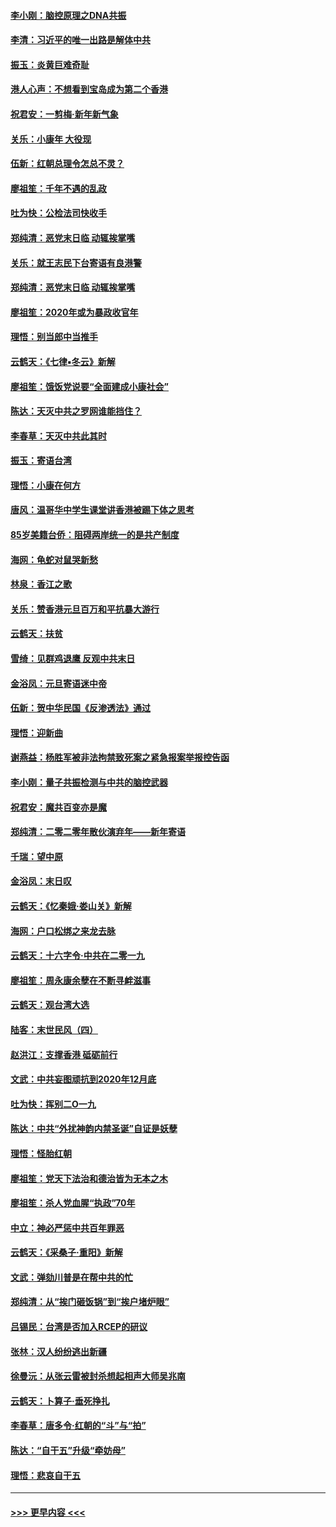 #### [李小刚：脑控原理之DNA共振](../pages/nsc993/n11780962.md?t=01101311) 
#### [李清：习近平的唯一出路是解体中共](../pages/nsc993/n11780866.md?t=01101311) 
#### [振玉：炎黄巨难奇耻](../pages/nsc993/n11779632.md?t=01101311) 
#### [港人心声：不想看到宝岛成为第二个香港](../pages/nsc993/n11778817.md?t=01101311) 
#### [祝君安：一剪梅‧新年新气象](../pages/nsc993/n11776340.md?t=01101311) 
#### [关乐：小康年 大役现](../pages/nsc993/n11774213.md?t=01101311) 
#### [伍新：红朝总理令怎总不灵？](../pages/nsc993/n11770813.md?t=01101311) 
#### [廖祖笙：千年不遇的乱政](../pages/nsc993/n11770373.md?t=01101311) 
#### [吐为快：公检法司快收手](../pages/nsc993/n11770359.md?t=01101311) 
#### [郑纯清：恶党末日临 动辄挨掌嘴](../pages/nsc993/n11769912.md?t=01101311) 
#### [关乐：就王志民下台寄语有良港警](../pages/nsc993/n11769903.md?t=01101311) 
#### [郑纯清：恶党末日临 动辄挨掌嘴](../pages/nsc993/n11769356.md?t=01101311) 
#### [廖祖笙：2020年或为暴政收官年](../pages/nsc993/n11768216.md?t=01101311) 
#### [理悟：别当郎中当推手](../pages/nsc993/n11768243.md?t=01101311) 
#### [云鹤天：《七律▪冬云》新解](../pages/nsc993/n11768204.md?t=01101311) 
#### [廖祖笙：饿饭党说要“全面建成小康社会”](../pages/nsc993/n11767482.md?t=01101311) 
#### [陈达：天灭中共之罗网谁能挡住？](../pages/nsc993/n11767465.md?t=01101311) 
#### [李春草：天灭中共此其时](../pages/nsc993/n11767452.md?t=01101311) 
#### [振玉：寄语台湾](../pages/nsc993/n11767432.md?t=01101311) 
#### [理悟：小康在何方](../pages/nsc993/n11767394.md?t=01101311) 
#### [唐风：温哥华中学生课堂讲香港被踢下体之思考](../pages/nsc993/n11766848.md?t=01101311) 
#### [85岁美籍台侨：阻碍两岸统一的是共产制度](../pages/nsc993/n11765043.md?t=01101311) 
#### [海网：龟蛇对鼠哭新愁](../pages/nsc993/n11764895.md?t=01101311) 
#### [林泉：香江之歌](../pages/nsc993/n11764415.md?t=01101311) 
#### [关乐：赞香港元旦百万和平抗暴大游行](../pages/nsc993/n11764382.md?t=01101311) 
#### [云鹤天：扶贫](../pages/nsc993/n11764245.md?t=01101311) 
#### [雪绮：见群鸡退鹰  反观中共末日](../pages/nsc993/n11762112.md?t=01101311) 
#### [金浴凤：元旦寄语迷中帝](../pages/nsc993/n11761788.md?t=01101311) 
#### [伍新：贺中华民国《反渗透法》通过](../pages/nsc993/n11761994.md?t=01101311) 
#### [理悟：迎新曲](../pages/nsc993/n11761152.md?t=01101311) 
#### [谢燕益：杨胜军被非法拘禁致死案之紧急报案举报控告函](../pages/nsc993/n11756134.md?t=01101311) 
#### [李小刚：量子共振检测与中共的脑控武器](../pages/nsc993/n11754518.md?t=01101311) 
#### [祝君安：魔共百变亦是魔](../pages/nsc993/n11754469.md?t=01101311) 
#### [郑纯清：二零二零年散伙演弃年——新年寄语](../pages/nsc993/n11754195.md?t=01101311) 
#### [千瑞：望中原](../pages/nsc993/n11754159.md?t=01101311) 
#### [金浴凤：末日叹](../pages/nsc993/n11752359.md?t=01101311) 
#### [云鹤天：《忆秦娥‧娄山关》新解](../pages/nsc993/n11752348.md?t=01101311) 
#### [海网：户口松绑之来龙去脉](../pages/nsc993/n11752328.md?t=01101311) 
#### [云鹤天：十六字令‧中共在二零一九](../pages/nsc993/n11752305.md?t=01101311) 
#### [廖祖笙：周永康余孽在不断寻衅滋事](../pages/nsc993/n11751013.md?t=01101311) 
#### [云鹤天：观台湾大选](../pages/nsc993/n11751007.md?t=01101311) 
#### [陆客：末世民风（四）](../pages/nsc993/n11749203.md?t=01101311) 
#### [赵洪江：支撑香港 砥砺前行](../pages/nsc993/n11748482.md?t=01101311) 
#### [文武：中共妄图顽抗到2020年12月底](../pages/nsc993/n11748446.md?t=01101311) 
#### [吐为快：挥别二O一九](../pages/nsc993/n11748411.md?t=01101311) 
#### [陈达：中共“外扰神韵内禁圣诞”自证是妖孽](../pages/nsc993/n11748226.md?t=01101311) 
#### [理悟：怪胎红朝](../pages/nsc993/n11748206.md?t=01101311) 
#### [廖祖笙：党天下法治和德治皆为无本之木](../pages/nsc993/n11748135.md?t=01101311) 
#### [廖祖笙：杀人党血腥“执政”70年](../pages/nsc993/n11745144.md?t=01101311) 
#### [中立：神必严惩中共百年罪恶](../pages/nsc993/n11744970.md?t=01101311) 
#### [云鹤天：《采桑子‧重阳》新解](../pages/nsc993/n11744948.md?t=01101311) 
#### [文武：弹劾川普是在帮中共的忙](../pages/nsc993/n11744758.md?t=01101311) 
#### [郑纯清：从“挨门砸饭锅”到“挨户堵炉眼”](../pages/nsc993/n11744745.md?t=01101311) 
#### [吕锡民：台湾是否加入RCEP的研议](../pages/nsc993/n11744701.md?t=01101311) 
#### [张林：汉人纷纷逃出新疆](../pages/nsc993/n11743530.md?t=01101311) 
#### [徐曼沅：从张云雷被封杀想起相声大师吴兆南](../pages/nsc993/n11741816.md?t=01101311) 
#### [云鹤天：卜算子‧垂死挣扎](../pages/nsc993/n11739956.md?t=01101311) 
#### [李春草：唐多令‧红朝的“斗”与“拍”](../pages/nsc993/n11739830.md?t=01101311) 
#### [陈达：“自干五”升级“牵妨母”](../pages/nsc993/n11739724.md?t=01101311) 
#### [理悟：悲哀自干五](../pages/nsc993/n11739547.md?t=01101311) 

----
#### [ >>> 更早内容 <<< ](../indexes/nsc993-earlier.md)
